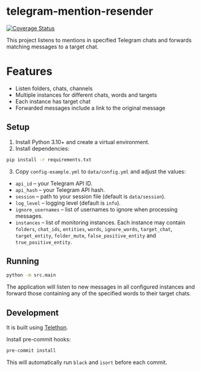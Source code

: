 # telegram-mention-resender

[![Coverage Status](https://coveralls.io/repos/github/popstas/telegram-mention-resender/badge.svg?branch=main)](https://coveralls.io/github/popstas/telegram-mention-resender?branch=main)

This project listens to mentions in specified Telegram chats and forwards
matching messages to a target chat.

# Features

- Listen folders, chats, channels
- Multiple instances for different chats, words and targets
- Each instance has target chat
- Forwarded messages include a link to the original message

## Setup

1. Install Python 3.10+ and create a virtual environment.
2. Install dependencies:

```bash
pip install -r requirements.txt
```

3. Copy `config-example.yml` to `data/config.yml` and adjust the values:

- `api_id` – your Telegram API ID.
- `api_hash` – your Telegram API hash.
- `session` – path to your session file (default is `data/session`).
- `log_level` – logging level (default is `info`).
- `ignore_usernames` – list of usernames to ignore when processing messages.
- `instances` – list of monitoring instances. Each instance may contain
  `folders`, `chat_ids`, `entities`, `words`, `ignore_words`, `target_chat`,
  `target_entity`, `folder_mute`, `false_positive_entity` and `true_positive_entity`.

## Running

```bash
python -m src.main
```

The application will listen to new messages in all configured instances and
forward those containing any of the specified words to their target chats.

## Development

It is built using [Telethon](https://github.com/LonamiWebs/Telethon).

Install pre-commit hooks:

```bash
pre-commit install
```

This will automatically run `black` and `isort` before each commit.
